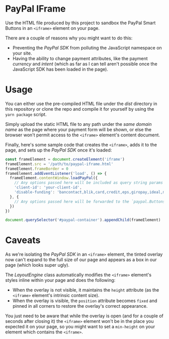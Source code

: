 # PayPal IFrame

Use the HTML file produced by this project to sandbox the PayPal Smart Buttons in an `<iframe>` element on your page.

There are a couple of reasons why you might want to do this:

  - Preventing the *PayPal SDK* from polluting the JavaScript namespace on your site.
  - Having the ability to change payment attributes, like the payment *currency* and *intent* (which as far as I can tell aren't possible once the JavaScript SDK has been loaded in the page).

# Usage

You can either use the pre-compiled HTML file under the *dist* directory in this repository or clone the repo and compile it for yourself by using the `yarn package` script.

Simply upload the static HTML file to any path under the *same domain name* as the page where your payment form will be shown, or else the browser won't permit access to the `<iframe>` element's content document.

Finally, here's some sample code that creates the `<iframe>`, adds it to the page, and sets up the *PayPal SDK* once it's loaded:

```javascript
const frameElement = document.createElement('iframe')
frameElement.src = '/path/to/paypal-iframe.html'
frameElement.frameBorder = 0
frameElement.addEventListener('load', () => {
  frameElement.contentWindow.loadPayPal({
    // Any options passed here will be included as query string params in the PayPal SDK script's src.
    'client-id': 'your-client-id',
    'disable-funding': 'bancontact,blik,card,credit,eps,giropay,ideal,mybank,p24,sepa,sofort,venmo'
  }, {
    // Any options passed here will be forwarded to the `paypal.Buttons({ ... })` method.
  })
})

document.querySelector('#paypal-container').appendChild(frameElement)
```

# Caveats

As we're isolating the *PayPal SDK* in an `<iframe>` element, the tinted overlay now can't expand to the full size of our page and appears as a box in our page (which looks super ugly).

The *LayoutEngine* class automatically modifies the `<iframe>` element's styles inline within your page and does the following:
  - When the overlay is not visible, it maintains the `height` attribute (as the `<iframe>` element's intrinsic content size).
  - When the overlay is visible, the `position` attribute becomes `fixed` and pinned in all corners to restore the overlay's correct appearance.

You just need to be aware that while the overlay is open (and for a couple of seconds after closing it) the `<iframe>` element won't be in the place you expected it on your page, so you might want to set a `min-height` on your element which contains the `<iframe>`.
